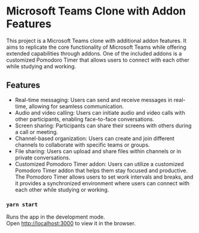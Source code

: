 # Microsoft Teams Clone with Addon Features

This project is a Microsoft Teams clone with additional addon features. It aims to replicate the core functionality of Microsoft Teams while offering extended capabilities through addons. One of the included addons is a customized Pomodoro Timer that allows users to connect with each other while studying and working.

## Features

- Real-time messaging: Users can send and receive messages in real-time, allowing for seamless communication.
- Audio and video calling: Users can initiate audio and video calls with other participants, enabling face-to-face conversations.
- Screen sharing: Participants can share their screens with others during a call or meeting.
- Channel-based organization: Users can create and join different channels to collaborate with specific teams or groups.
- File sharing: Users can upload and share files within channels or in private conversations.
- Customized Pomodoro Timer addon: Users can utilize a customized Pomodoro Timer addon that helps them stay focused and productive. The Pomodoro Timer allows users to set work intervals and breaks, and it provides a synchronized environment where users can connect with each other while studying or working.

### `yarn start`

Runs the app in the development mode.\
Open [http://localhost:3000](http://localhost:3000) to view it in the browser.



